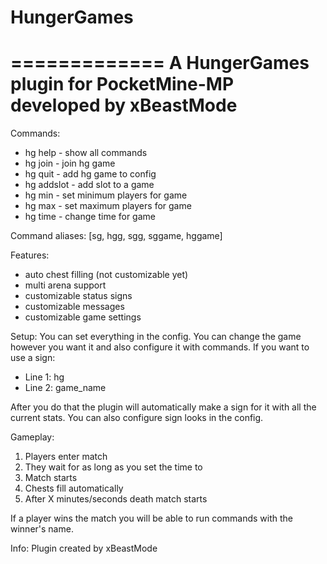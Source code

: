 # HungerGames
=============
A HungerGames plugin for PocketMine-MP developed by xBeastMode
==============================================================

Commands:
- hg help - show all commands
- hg join - join hg game
- hg quit - add hg game to config 
- hg addslot - add slot to a game
- hg min - set minimum players for game
- hg max - set maximum players for game
- hg time - change time for game

Command aliases: [sg, hgg, sgg, sggame, hggame]

Features:
+ auto chest filling (not customizable yet)
+ multi arena support
+ customizable status signs
+ customizable messages
+ customizable game settings

Setup:
You can set everything in the config. You can change the game however you want it and also configure it with commands.
If you want to use a sign:
* Line 1: hg
* Line 2: game_name

After you do that the plugin will automatically make a sign for it with all the current stats.
 You can also configure
sign looks in the config.

Gameplay:
1. Players enter match
2. They wait for as long as you set the time to
3. Match starts
4. Chests fill automatically
5. After X minutes/seconds death match starts

If a player wins the match you will be able to run commands with the winner's name.

Info:
Plugin created by xBeastMode
